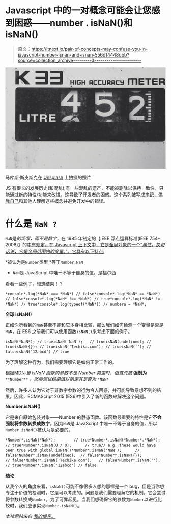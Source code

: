 # Javascript 中的一对概念可能会让您感到困惑——number . isNaN()和 isNaN()

> 原文：<https://itnext.io/pair-of-concepts-may-confuse-you-in-javascript-number-isnan-and-isnan-556d14448dbb?source=collection_archive---------3----------------------->

![](img/01495f216a51d4159398f9518d5d549b.png)

马库斯·斯皮斯克在 [Unsplash](https://unsplash.com?utm_source=medium&utm_medium=referral) 上拍摄的照片

JS 有很长的发展历史(和混乱),有一些混乱的遗产，不能被删除以保持一致性，只能通过新的特性/功能来改进。这导致了开发者的困惑。这个系列被写成[笔记，供我自己](https://techika.com/blog)和其他人理解这些概念并避免开发中的错误。

# **什么是** `NaN ?`

`NaN`是*的简写，而不是数字*，在 1985 年制定的【IEEE 浮点运算标准(IEEE 754–2008)】的[中有规定。在 Javascript 上下文中，它是全局对象的一个“*属性。换句话说，它是全局范围内的变量。*”。它具有以下特点:](https://en.wikipedia.org/wiki/IEEE_754-2008_revision)

*被认为是`Number`类型
*等于`Number.NaN`
* `NaN`是 JavaScript 中唯一不等于自身的值。是福尔西

看看一些例子，想想结果！？

```
*console*.log(*NaN* === *NaN*) // false*console*.log(*NaN* == *NaN*) // false*console*.log(*NaN* !== *NaN*) // true*console*.log(*NaN* != *NaN*) // true*console*.log(typeof(*NaN*)) // numbera = *NaN*;
```

**全球 isNaN()**

正如你所看到的`NaN`甚至不能和它本身相比较，那么我们如何检测一个变量是否是`NaN`，在 ES6 之前我们可以使用函数`isNaN()`来考虑下面的例子。

```
isNaN(*NaN*); // trueisNaN('NaN');   // trueisNaN(undefined); // trueisNaN({}); // trueisNaN('Techika.com'); // trueisNaN(''); // falseisNaN('12abcd') // true
```

为了理解这种行为，我们需要理解它是如何正常工作的。

根据[MDN](https://developer.mozilla.org/en-US/docs/Web/JavaScript/Reference/Global_Objects/isNaN):*当 isNaN 函数的参数不是 Number 类型时，值首先被* **强制为** `**Number**` *。然后测试结果值以确定其是否为* `*NaN*`

然后，许多人认为它对于非数字参数的行为令人困惑，并可能导致意想不到的结果。因此，ECMAScript 2015 (ES6)中引入了新的函数来解决这个问题。

**Number.isNaN()**

它是来自原始包装对象——Number 的静态函数。该函数最重要的特性是它**不会强制将参数转换成数字**。因为`NaN`是 JavaScript 中唯一不等于自身的值，所以`Number.isNaN()`被认为是必要的。

```
*Number*.isNaN(*NaN*);        // true*Number*.isNaN(*Number*.*NaN*); // true*Number*.isNaN(0 / 0);      // true// e.g. these would have been true with global isNaN()*Number*.isNaN('NaN');      // false*Number*.isNaN(undefined);  // false*Number*.isNaN({});         // false*Number*.isNaN('Techika.com');   // false*Number*.isNaN(''); // true*Number*.isNaN('12abcd') // false
```

**结论**

从我个人的角度来看，`isNaN()`可能不像很多人想的那样是一个 bug，但是当你想专注于价值的检测时，它是可以考虑的。问题是我们需要理解它的机制，它会尝试将参数转换成`Number`。为了可靠起见，当我们想确保它的参数为`Number`以进行比较时，我们应该实现`Number.isNaN()`。

*本帖原帖来自* [*我的博客。*](https://techika.com/2021/05/19/isnan-vs-number-isnan/)